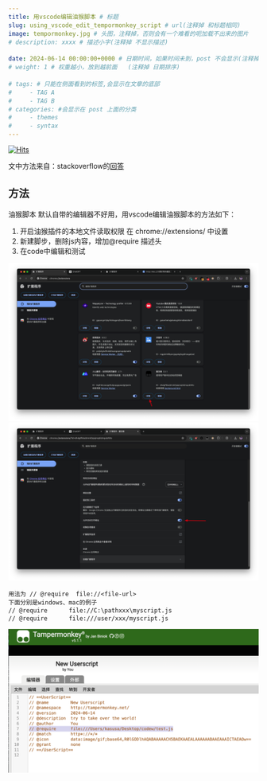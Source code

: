 ```yaml
---
title: 用vscode编辑油猴脚本 # 标题
slug: using_vscode_edit_tempormonkey_script # url(注释掉 和标题相同)
image: tempormonkey.jpg # 头图，注释掉，否则会有一个难看的呃加载不出来的图片
# description: xxxx # 描述小字(注释掉 不显示描述)

date: 2024-06-14 00:00:00+0000 # 日期时间，如果时间未到，post 不会显示(注释掉 不显示日期)
# weight: 1 # 权重越小，放到越前面   (注释掉 日期排序)

# tags: # 只能在侧面看到的标签,会显示在文章的底部
#     - TAG A
#     - TAG B
# categories: #会显示在 post 上面的分类
#     - themes
#     - syntax
---
```

[![Hits](https://hits.seeyoufarm.com/api/count/incr/badge.svg?url=https://b.kill9pid.top/p/using_vscode_edit_tempormonkey_script/&count_bg=%230C0E0A&title_bg=%23000000)](https://hits.seeyoufarm.com)

文中方法来自：stackoverflow的[回答](https://stackoverflow.com/questions/41212558/develop-tampermonkey-scripts-in-a-real-ide-with-automatic-deployment-to-openuser)

## 方法
油猴脚本 默认自带的编辑器不好用，用vscode编辑油猴脚本的方法如下：
1. 开启油猴插件的本地文件读取权限 在 chrome://extensions/ 中设置
2. 新建脚步，删除js内容，增加@require 描述头
3. 在code中编辑和测试

![](https://raw.githubusercontent.com/cornradio/imgs/main/202406141602463.png)
![](https://raw.githubusercontent.com/cornradio/imgs/main/202406141603493.png)


```
用法为 // @require  file://<file-url>
下面分别是windows、mac的例子
// @require      file://C:\pathxxx\myscript.js
// @require      file:///user/xxx/myscript.js
```
![](https://raw.githubusercontent.com/cornradio/imgs/main/202406141619479.png)
